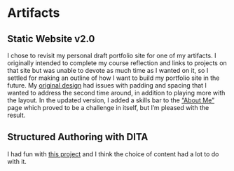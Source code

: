 # Artifacts

## Static Website v2.0

I chose to revisit my personal draft portfolio site for one of my artifacts. I originally intended to complete my course reflection and links to projects on that site but was unable to devote as much time as I wanted on it, so I settled for making an outline of how I want to build my portfolio site in the future. My [original design](https://dekoums.github.io/portfolio-site-draft/) had issues with padding and spacing that I wanted to address the second time around, in addition to playing more with the layout. In the updated version, I added a skills bar to the [“About Me”](https://dekoums.github.io/Static-Site-v2/about.html) page which proved to be a challenge in itself, but I’m pleased with the result.

## Structured Authoring with DITA

I had fun with [this project](https://dekoums.github.io/Diffuser/) and I think the choice of content had a lot to do with it.